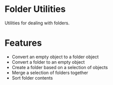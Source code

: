 # Folder Utilities
Utilities for dealing with folders.

# Features
- Convert an empty object to a folder object
- Convert a folder to an empty object
- Create a folder based on a selection of objects
- Merge a selection of folders together
- Sort folder contents
